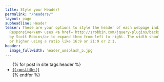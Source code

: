 ```yaml
---
title: Style your Header!
permalink: "/headers/"
layout: page
subheadline: Header
teaser: These are your options to style the header of each webpage individually. <em>Feeling
  Responsive</em> uses <a href='http://srobbin.com/jquery-plugins/backstretch/'>Backstretch
  by Scott Robin</a> to expand them from left to right. The width should be 1600 pixel
  or higher using a ratio like 16:9 or 21:9 or 2:1.
header:
  image_fullwidth: header_unsplash_5.jpg
---
```


<ul>
    {% for post in site.tags.header %}
    <li><a href="{{ site.url }}{{ site.baseurl }}{{ post.url }}">{{ post.title }}</a></li>
    {% endfor %}
</ul>